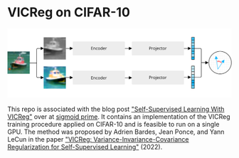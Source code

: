 # VICReg on CIFAR-10

![Siamese architecture](siamese.png)

This repo is associated with the blog post ["Self-Supervised Learning With VICReg"](https://sigmoidprime.com/post/vicreg/) over at [sigmoid prime](https://sigmoidprime.com/). It contains an implementation of the VICReg training procedure applied on CIFAR-10 and is feasible to run on a single GPU. The method was proposed by Adrien Bardes, Jean Ponce, and Yann LeCun in the paper ["VICReg: Variance-Invariance-Covariance Regularization for Self-Supervised Learning"](https://arxiv.org/abs/2105.04906) (2022).
